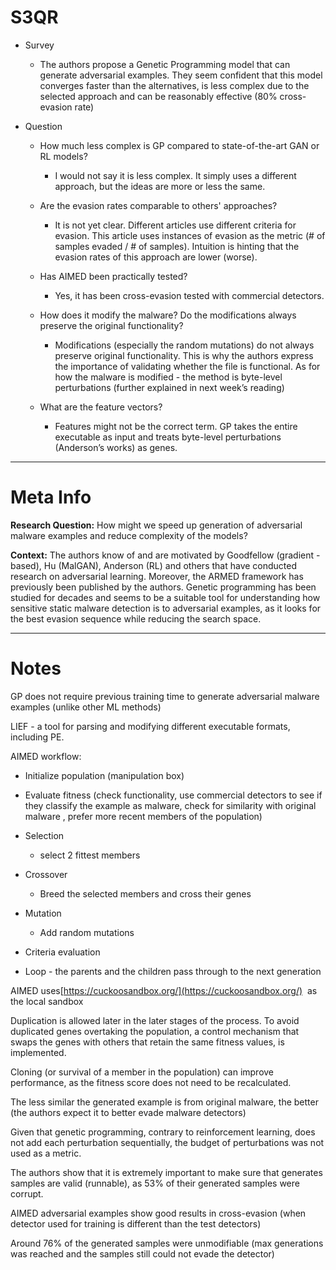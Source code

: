 # S3QR

- Survey

  - The authors propose a Genetic Programming model that can generate adversarial examples. They seem confident that this model converges faster than the alternatives, is less complex due to the selected approach and can be reasonably effective (80% cross-evasion rate)

- Question

  - How much less complex is GP compared to state-of-the-art GAN or RL models?

    - I would not say it is less complex. It simply uses a different approach, but the ideas are more or less the same.

  - Are the evasion rates comparable to others' approaches?

    - It is not yet clear. Different articles use different criteria for evasion. This article uses instances of evasion as the metric (# of samples evaded / # of samples). Intuition is hinting that the evasion rates of this approach are lower (worse).

  - Has AIMED been practically tested?

    - Yes, it has been cross-evasion tested with commercial detectors.

  - How does it modify the malware? Do the modifications always preserve the original functionality?

    - Modifications (especially the random mutations) do not always preserve original functionality. This is why the authors express the importance of validating whether the file is functional. As for how the malware is modified - the method is byte-level perturbations (further explained in next week’s reading)

  - What are the feature vectors?

    - Features might not be the correct term. GP takes the entire executable as input and treats byte-level perturbations (Anderson’s works) as genes.

* * *

# Meta Info

**Research Question:** How might we speed up generation of adversarial malware examples and reduce complexity of the models?

**Context:** The authors know of and are motivated by Goodfellow (gradient -based), Hu (MalGAN), Anderson (RL) and others that have conducted research on adversarial learning. Moreover, the ARMED framework has previously been published by the authors. Genetic programming has been studied for decades and seems to be a suitable tool for understanding how sensitive static malware detection is to adversarial examples, as it looks for the best evasion sequence while reducing the search space.

* * *

# Notes

GP does not require previous training time to generate adversarial malware examples (unlike other ML methods)

LIEF - a tool for parsing and modifying different executable formats, including PE.

AIMED workflow:

- Initialize population (manipulation box)

- Evaluate fitness (check functionality, use commercial detectors to see if they classify the example as malware, check for similarity with original malware , prefer more recent members of the population)

- Selection

  - select 2 fittest members

- Crossover

  - Breed the selected members and cross their genes

- Mutation

  - Add random mutations

- Criteria evaluation

- Loop - the parents and the children pass through to the next generation

AIMED uses[https://cuckoosandbox.org/](https://cuckoosandbox.org/)  as the local sandbox

Duplication is allowed later in the later stages of the process. To avoid duplicated genes overtaking the population, a control mechanism that swaps the genes with others that retain the same fitness values, is implemented.

Cloning (or survival of a member in the population) can improve performance, as the fitness score does not need to be recalculated.

The less similar the generated example is from original malware, the better (the authors expect it to better evade malware detectors)

Given that genetic programming, contrary to reinforcement learning, does not add each perturbation sequentially, the budget of perturbations was not used as a metric.

The authors show that it is extremely important to make sure that generates samples are valid (runnable), as 53% of their generated samples were corrupt.

AIMED adversarial examples show good results in cross-evasion (when detector used for training is different than the test detectors)

Around 76% of the generated samples were unmodifiable (max generations was reached and the samples still could not evade the detector)

